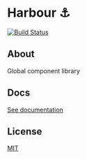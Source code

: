# Harbour ⚓
[![Build Status](https://travis-ci.com/AanZee/harbour.svg?branch=master)](https://travis-ci.com/AanZee/harbour)

## About
Global component library

## Docs
[See documentation](docs/README.md)

## License
[MIT](LICENSE.md)